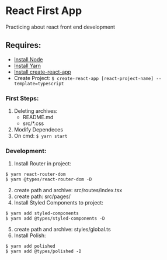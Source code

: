 # React First App

Practicing about react front end development

## Requires:
* [Install Node](https://nodejs.org/)
* [Install Yarn](https://classic.yarnpkg.com/lang/en/docs/install/#windows-stable)
* [Install create-react-app](https://create-react-app.dev/docs/getting-started/)
* Create Project: ``$ create-react-app [react-project-name] --template=typescript``

### First Steps:

1. Deleting archives:
    - README.md
    - src/*.css
2. Modify Dependeces
3. On cmd: ``$ yarn start``

### Development:
1. Install Router in project:
```
$ yarn react-router-dom
$ yarn @types/react-router-dom -D
```
2. create path and archive: src/routes/index.tsx
3. create path: src/pages/
4. Install Styled Components to project:
```
$ yarn add styled-components
$ yarn add @types/styled-components -D
```
5. create path and archive: styles/global.ts
6. Install Polish:
```
$ yarn add polished
$ yarn add @types/polished -D
```
